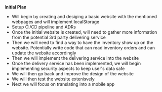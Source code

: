 **Initial Plan**

- Will begin by creating and desiging a basic website with the mentioned webpages and will implement localStorage
- Setup CI/CD pipeline and ADRs
- Once the initial website is created, will need to gather more information from the potential 3rd party delivering service
- Then we will need to find a way to have the inventory show up on the website. Potentially write code that can read inventory orders and can update the website accordingly
- Then we will implement the delivering service into the website
- Once the delivery service has been implemented, we will begin implementing security aspects to keep user's data safe
- We will then go back and improve the design of the website
- We will then test the website extenisvely
- Next we will focus on translating into a mobile app
